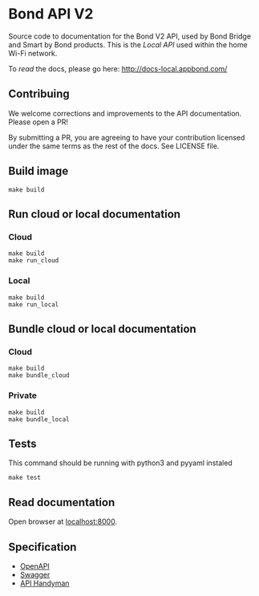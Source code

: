 # Bond API V2

Source code to documentation for the Bond V2 API, used by Bond Bridge and Smart by Bond products. This is the _Local API_ used within the home Wi-Fi network.

To *read* the docs, please go here: http://docs-local.appbond.com/

## Contribuing

We welcome corrections and improvements to the API documentation. Please open a PR!

By submitting a PR, you are agreeing to have your contribution licensed under the same terms as the rest of the docs. See LICENSE file.

## Build image

```
make build
```

## Run cloud or local documentation

### Cloud

```
make build
make run_cloud
```

### Local

```
make build
make run_local
```

## Bundle cloud or local documentation

### Cloud

```
make build
make bundle_cloud
```

### Private

```
make build
make bundle_local
```

## Tests

This command should be running with python3 and pyyaml instaled


```
make test
```


## Read documentation

Open browser at [localhost:8000](http://localhost:8000).

## Specification

- [OpenAPI](https://github.com/OAI/OpenAPI-Specification)
- [Swagger](https://swagger.io/docs/specification/about/)
- [API Handyman](https://apihandyman.io/the-story-behind-the-design-of-everyday-apis-book/)
